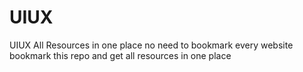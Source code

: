 # UIUX
UIUX All Resources in one place no need to bookmark every website bookmark this repo and get all resources in one place
